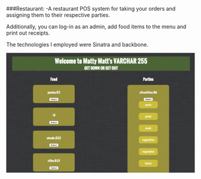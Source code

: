 ###Restaurant:
  -A restaurant POS system for taking your orders and assigning them to their respective parties.

  Additionally, you can log-in as an admin, add food items to the menu and print out receipts.

  The technologies I employed were Sinatra and backbone.


  ![Screen Shot](/screenshot.png)
